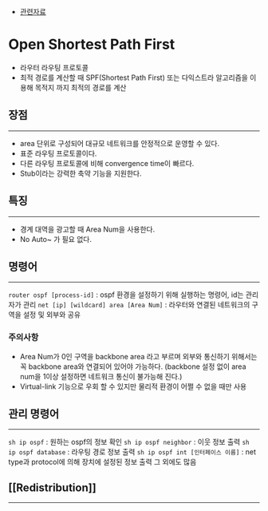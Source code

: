 - [관련자료](https://nirsa.tistory.com/32)

# Open Shortest Path First
- 라우터 라우팅 프로토콜
- 최적 경로를 계산할 때 SPF(Shortest Path First) 또는 다익스트라 알고리즘을 이용해 목적지 까지 최적의 경로를 계산


## 장점
---
- area 단위로 구성되어 대규모 네트워크를 안정적으로 운영할 수 있다.
- 표준 라우팅 프로토콜이다.
- 다른 라우팅 프로토콜에 비해 convergence time이 빠르다.
- Stub이라는 강력한 축약 기능을 지원한다.

## 특징
---
- 경계 대역을 광고할 때 Area Num을 사용한다.
- No Auto~ 가 필요 없다.

## 명령어
---
`router ospf [process-id]`
	: ospf 환경을 설정하기 위해 실행하는 명령어, id는 관리자가 관리
`net [ip] [wildcard] area [Area Num]`
	: 라우터와 연결된 네트워크의 구역을 설정 및 외부와 공유

### 주의사항
- Area Num가 0인 구역을 backbone area 라고 부르며 외부와 통신하기 위해서는 꼭 backbone area와 연결되어 있어야 가능하다. (backbone 설정 없이 area num을 1이상 설정하면 네트워크 통신이 불가능해 진다.)
- Virtual-link 기능으로 우회 할 수 있지만 물리적 환경이 어쩔 수 없을 때만 사용

## 관리 명령어
---
`sh ip ospf` : 원하는 ospf의 정보 확인
`sh ip ospf neighbor` : 이웃 정보 출력
`sh ip ospf database` : 라우팅 경로 정보 출력
`sh ip ospf int [인터페이스 이름]`
	: net type과 protocol에 의해 장치에 설정된 정보 출력
그 외에도 많음

## [[Redistribution]]
---